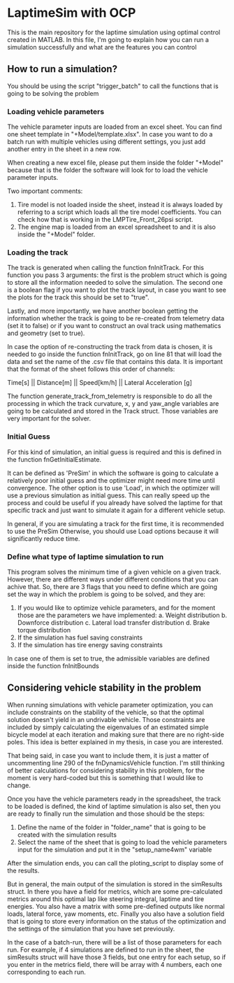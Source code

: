 # LaptimeSim with OCP

This is the main repository for the laptime simulation using optimal control created in MATLAB. In this file, I'm going to explain how you can run a simulation successfully 
and what are the features you can control

## How to run a simulation?

You should be using the script "trigger_batch" to call the functions that is going 
to be solving the problem

### Loading vehicle parameters 

The vehicle parameter inputs are loaded from an excel sheet. You can find one sheet 
template in "+Model/template.xlsx". In case you want to do a batch run with multiple
vehicles using different settings, you just add another entry in the sheet in a new
row.

When creating a new excel file, please put them inside the folder "+Model" because that
is the folder the software will look for to load the vehicle parameter inputs.

Two important comments:

1. Tire model is not loaded inside the sheet, instead it is always loaded by referring to 
a script which loads all the tire model coefficients. You can check how that is working
in the LMPTire_Front_26psi script.
2. The engine map is loaded from an excel spreadsheet to and it is also inside the 
"+Model" folder.

### Loading the track

The track is generated when calling the function fnInitTrack. For 
this function you pass 3 arguments: the first is the problem struct which is going 
to store all the information needed to solve the simulation. The second one is a 
boolean flag if you want to plot the track layout, in case you want to see the plots for the
track this should be set to "true". 

Lastly, and more importantly, we have another boolean getting the
information whether the track is going to be re-created from telemetry data (set it to false) or
if you want to construct an oval track using mathematics and geometry (set to true). 

In case the option of re-constructing the track from data is chosen, it is needed 
to go inside the function fnInitTrack, go on line 81 that will load the data and set
the name of the .csv file that contains this data. It is important that the format
of the sheet follows this order of channels:

Time[s] || Distance[m] || Speed[km/h] || Lateral Acceleration [g]

The function generate_track_from_telemetry is responsible to do all the processing
in which the track curvature, x, y and yaw_angle variables are going to be calculated
and stored in the Track struct. Those variables are very important for the solver.

### Initial Guess

For this kind of simulation, an initial guess is required and this is defined in the function
fnGetInitialEstimate. 

It can be defined as 'PreSim' in which the software is going to calculate
a relatively poor initial guess and the optimizer might need more time until convergence. The
other option is to use 'Load', in which the optimizer will use a previous simulation
as initial guess. This can really speed up the process and could be useful if you already have 
solved the laptime for that specific track and just want to simulate it again for a different
vehicle setup.

In general, if you are simulating a track for the first time, it is recommended to use the PreSim
Otherwise, you should use Load options because it will significantly reduce time.

### Define what type of laptime simulation to run

This program solves the minimum time of a given vehicle on a given track. However,
there are different ways under different conditions that you can achive that. So,
there are 3 flags that you need to define which are going set the way in which the 
problem is going to be solved, and they are:
   1. If you would like to optimize vehicle parameters, and for the moment those are
the parameters we have implemented:
      a. Weight distribution
      b. Downforce distribution
      c. Lateral load transfer distribution
      d. Brake torque distribution
   2. If the simulation has fuel saving constraints
   3. If the simulation has tire energy saving constraints

In case one of them is set to true, the admissible variables are defined inside the
function fnInitBounds

## Considering vehicle stability in the problem

When running simulations with vehicle parameter optimization, you can include
constraints on the stability of the vehicle, so that the optimal solution doesn't
yield in an undrivable vehicle. Those constraints are included by
simply calculating the eigenvalues of an estimated simple bicycle model at each
iteration and making sure that there are no right-side poles. This idea is better
explained in my thesis, in case you are interested.

That being said, in case you want to include them, it is just a matter of uncommenting line 290 
of the fnDynamicsVehicle function. I'm still thinking of better calculations for 
considering stability in this problem, for the moment is very hard-coded but this 
is something that I would like to change.

Once you have the vehicle parameters ready in the spreadsheet, the track to be loaded 
is defined, the kind of laptime simulation is also set, then you are ready to finally
run the simulation and those should be the steps:

1. Define the name of the folder in "folder_name" that is going to be created
   with the simulation results
2. Select the name of the sheet that is going to load the vehicle parameters input 
   for the simulation and put it in the "setup_name4wm" variable 

After the simulation ends, you can call the ploting_script to display some of the results.

But in general, the main output of the simulation is stored in the simResults struct.
In there you have a field for metrics, which are some pre-calculated metrics around 
this optimal lap like steering integral, laptime and tire energies. You also have 
a matrix with some pre-defined outputs like normal loads, lateral force, yaw moments, etc.
Finally you also have a solution field that is going to store every information on 
the status of the optimization and the settings of the simulation that you have set
previously. 

In the case of a batch-run, there will be a list of those parameters for each run. 
For example, if 4 simulations are defined to run in the sheet, the simResults struct 
will have those 3 fields, but one entry for each setup, so if you enter in the metrics 
field, there will be array with 4 numbers, each one corresponding to each run.
